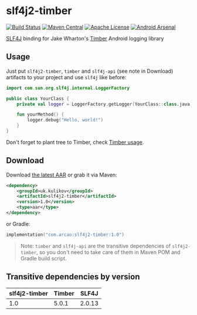 slf4j2-timber
============
[![Build Status](https://travis-ci.org/arcao/slf4j2-timber.svg?branch=master)](https://travis-ci.org/arcao/slf4j2-timber) [![Maven Central](https://maven-badges.herokuapp.com/maven-central/uk.kulikov/slf4j2-timber/badge.svg)](https://maven-badges.herokuapp.com/maven-central/com.arcao/slf4j2-timber) [![Apache License](http://img.shields.io/badge/license-Apache%20License%202.0-lightgrey.svg)](http://choosealicense.com/licenses/apache-2.0/) [![Android Arsenal](https://img.shields.io/badge/Android%20Arsenal-slf4j--timber-brightgreen.svg?style=flat)](https://android-arsenal.com/details/1/272)

[SLF4J][1] binding for Jake Wharton's [Timber][2] Android logging library

Usage
-----

Just put `slf4j2-timber`, `timber` and `slf4j-api` (see note in Download)
artifacts to your project and use `slf4j` like before:

```kotlin
import com.sun.org.slf4j.internal.LoggerFactory

public class YourClass {
    private val logger = LoggerFactory.getLogger(YourClass::class.java)

    fun yourMethod() {
        logger.debug("Hello, world!")
    }
}
```

Don't forget to plant tree to Timber, check [Timber usage][3].

Download
-----

Download [the latest AAR][4] or grab it via Maven:

```xml
<dependency>
    <groupId>uk.kulikov</groupId>
    <artifactId>slf4j2-timber</artifactId>
    <version>1.0</version>
    <type>aar</type>
</dependency>
```

or Gradle:

```kotlin
implementation("com.arcao:slf4j2-timber:1.0")
```

> Note: `timber` and `slf4j-api` are the transitive dependencies of `slf4j2-timber`,
> so you don't need to take care of them in Maven POM and Gradle build script.

Transitive dependencies by version
-----

 slf4j2-timber | Timber | SLF4J  
---------------|--------|--------
 1.0           | 5.0.1  | 2.0.13 

[1]: http://www.slf4j.org/

[2]: https://github.com/JakeWharton/timber

[3]: https://github.com/JakeWharton/timber#usage

[4]: https://central.sonatype.com/artifact/uk.kulikov/slf4j2-timber/versions

[5]: http://www.slf4j.org/legacy.html

[6]: http://www.slf4j.org/download.html
